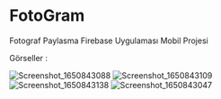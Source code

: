 # FotoGram
 Fotograf Paylasma Firebase Uygulaması Mobil Projesi
 
 Görseller : 
 
![Screenshot_1650843088](https://user-images.githubusercontent.com/84200491/165096792-f3898e19-5f6a-46d6-a479-dabeb133223a.png)
![Screenshot_1650843109](https://user-images.githubusercontent.com/84200491/165096803-ca20ff7b-ad80-4194-8bfb-ae213371f328.png)
![Screenshot_1650843138](https://user-images.githubusercontent.com/84200491/165096806-774ef2ab-b2f1-458b-a465-3e0a99812e23.png)
![Screenshot_1650843047](https://user-images.githubusercontent.com/84200491/165096808-a922d14a-f563-40da-96f3-3dfffe282595.png)
